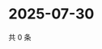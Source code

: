 # 2025-07-30

共 0 条

<!-- BEGIN ZHIHUQUESTIONS -->
<!-- 最后更新时间 Wed Jul 30 2025 09:01:02 GMT+0800 (China Standard Time) -->

<!-- END ZHIHUQUESTIONS -->
